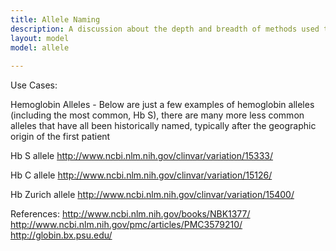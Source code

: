 ```yaml
---
title: Allele Naming 
description: A discussion about the depth and breadth of methods used to represent alleles and the reasons behind the decisions to support the scope of allele names in the current model.
layout: model
model: allele
 
---
```

Use Cases:

Hemoglobin Alleles - Below are just a few examples of hemoglobin alleles (including the most common, Hb S), there are many more less common alleles that have all been historically named, typically after the geographic origin of the first patient

Hb S allele 
http://www.ncbi.nlm.nih.gov/clinvar/variation/15333/

Hb C allele
http://www.ncbi.nlm.nih.gov/clinvar/variation/15126/

Hb Zurich allele
http://www.ncbi.nlm.nih.gov/clinvar/variation/15400/

References:
http://www.ncbi.nlm.nih.gov/books/NBK1377/
http://www.ncbi.nlm.nih.gov/pmc/articles/PMC3579210/
http://globin.bx.psu.edu/

